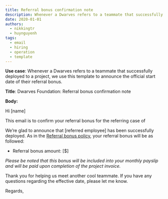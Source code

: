 ```yaml
---
title: Referral bonus confirmation note
description: Whenever a Dwarves refers to a teammate that successfully deployed to a project, we use this template to announce the official start date of their referral bonus.
date: 2020-01-01
authors:
  - nikkingtr
  - huynguyenh
tags:
  - email
  - hiring
  - operation
  - template
---
```


**Use case**: Whenever a Dwarves refers to a teammate that successfully deployed to a project, we use this template to announce the official start date of their referral bonus.

**Title**: Dwarves Foundation: Referral bonus confirmation note

**Body:**

Hi [name]

This email is to confirm your referral bonus for the referring case of

We’re glad to announce that [referred employee] has been successfully deployed. As in the [Referral bonus policy](https://github.com/dwarvesf/handbook/blob/master/how-we-hire.md#referral), your referral bonus will be as followed:

- Referral bonus amount: [$]

_Please be noted that this bonus will be included into your monthly payslip and will be paid upon completion of the project invoice._

Thank you for helping us meet another cool teammate. If you have any questions regarding the effective date, please let me know.

Regards,
